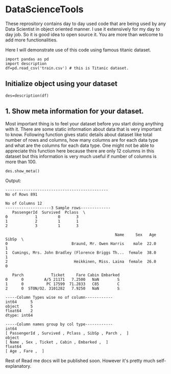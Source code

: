 # DataScienceTools
These reprository contains day to day used code that are being used by any Data Scientist in object oriented manner.
I use it extensively for my day to day job. So it is good idea to open source it. You are more than welcome to add more functionalities.

Here I will demonstrate use of this code using famous titanic dataset.

```
import pandas as pd
import description
df=pd.read_csv('train.csv') # this is Titanic dataset. 
```
## Initialize object using your dataset
```
des=description(df)
```
## 1. Show meta information for your dataset.
Most important thing is to feel your dataset before you start doing anything with it. There are some static information about data that is very important to know.
Following function gives static details about dataset like total number of rows and columns, how many columns are for each data type and what are the columns for each data type.
One might not be able to appreciate this function here because there are only 12 columns in this dataset but this information is very much useful if number of columns is more than 100.
```
des.show_meta()
```
Output:
```
---------------------------------------------
No of Rows 891

No of Columns 12
--------------------3 Sample rows-------------
   PassengerId  Survived  Pclass  \
0            1         0       3   
1            2         1       1   
2            3         1       3   

                                                Name     Sex   Age  SibSp  \
0                            Braund, Mr. Owen Harris    male  22.0      1   
1  Cumings, Mrs. John Bradley (Florence Briggs Th...  female  38.0      1   
2                             Heikkinen, Miss. Laina  female  26.0      0   

   Parch            Ticket     Fare Cabin Embarked  
0      0         A/5 21171   7.2500   NaN        S  
1      0          PC 17599  71.2833   C85        C  
2      0  STON/O2. 3101282   7.9250   NaN        S  

-----Column Types wise no of column------------
int64      5
object     5
float64    2
dtype: int64

-----Column names group by col type------------
int64
[ PassengerId , Survived , Pclass , SibSp , Parch ,  ]
object
[ Name , Sex , Ticket , Cabin , Embarked ,  ]
float64
[ Age , Fare ,  ]

```

Rest of Read me docs will be published soon. However it's pretty much self-explanatory. 
